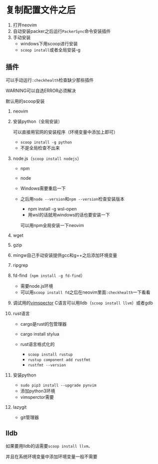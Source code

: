 # 复制配置文件之后

1. 打开neovim
2. 自动安装packer之后运行`PackerSync`命令安装插件
3. 手动安装
   + windows下用scoop进行安装
   + `scoop install`或者全局安装-g

## 插件

可以手动运行`:checkhealth`检查缺少那些插件

WARNING可以自选ERROR必须解决

默认用的scoop安装

1. neovim

2. 安装python（全局安装）

   可以直接用官网的安装程序（环境变量中添加上即可）

   + `scoop install -g python`
   + 不是全局检查不出来

3. node.js（`scoop install nodejs`）

   + npm

   + node

   + Windows需要重启一下

   + 之后用`node --version`和`npm --version`检查安装版本

     + npm install -g wsl-open
     + 用wsl的话就用windows的话也要安装一下

     可以用npm全局安装一下neovim

4. wget

5. gzip

6. mingw自己手动安装提供gcc和g++之后添加环境变量

7. ripgrep

8. fd-find（`npm install -g fd-find`）

   + 需要node.js环境
   + 可以用`scoop install fd`之后在neovim里面`:checkhealth`一下看看

9. 调试用的[vimspector](https://link.juejin.cn/?target=https%3A%2F%2Fgithub.com%2Fpuremourning%2Fvimspector) C语言可以用lldb（`scoop install llvm`）或者gdb

10. rust语言

    + cargo是rust的包管理器

    + cargo install stylua
    + rust语言格式化的
      + `scoop install rustup`
      + `rustup component add rustfmt`
      + `rustfmt --version`

11. 安装python

    + `sudo pip3 install --upgrade pynvim`
    + 添加python3环境
    + vimsperctor需要

12. lazygit

    + git管理器





## lldb

如果要用lldb的话需要`scoop install llvm`、

并且在系统环境变量中添加环境变量一般不需要



